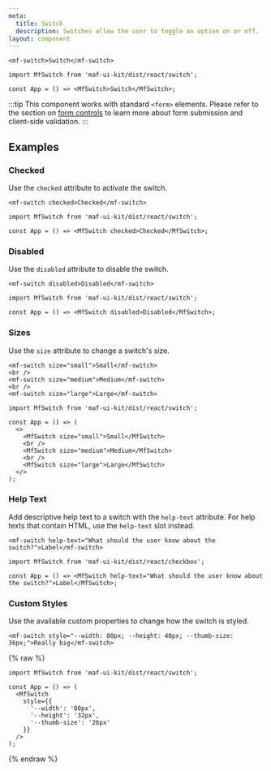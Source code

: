 ```yaml
---
meta:
  title: Switch
  description: Switches allow the user to toggle an option on or off.
layout: component
---
```


```html:preview
<mf-switch>Switch</mf-switch>
```

```jsx:react
import MfSwitch from 'maf-ui-kit/dist/react/switch';

const App = () => <MfSwitch>Switch</MfSwitch>;
```

:::tip
This component works with standard `<form>` elements. Please refer to the section on [form controls](/getting-started/form-controls) to learn more about form submission and client-side validation.
:::

## Examples

### Checked

Use the `checked` attribute to activate the switch.

```html:preview
<mf-switch checked>Checked</mf-switch>
```

```jsx:react
import MfSwitch from 'maf-ui-kit/dist/react/switch';

const App = () => <MfSwitch checked>Checked</MfSwitch>;
```

### Disabled

Use the `disabled` attribute to disable the switch.

```html:preview
<mf-switch disabled>Disabled</mf-switch>
```

```jsx:react
import MfSwitch from 'maf-ui-kit/dist/react/switch';

const App = () => <MfSwitch disabled>Disabled</MfSwitch>;
```

### Sizes

Use the `size` attribute to change a switch's size.

```html:preview
<mf-switch size="small">Small</mf-switch>
<br />
<mf-switch size="medium">Medium</mf-switch>
<br />
<mf-switch size="large">Large</mf-switch>
```

```jsx:react
import MfSwitch from 'maf-ui-kit/dist/react/switch';

const App = () => (
  <>
    <MfSwitch size="small">Small</MfSwitch>
    <br />
    <MfSwitch size="medium">Medium</MfSwitch>
    <br />
    <MfSwitch size="large">Large</MfSwitch>
  </>
);
```

### Help Text

Add descriptive help text to a switch with the `help-text` attribute. For help texts that contain HTML, use the `help-text` slot instead.

```html:preview
<mf-switch help-text="What should the user know about the switch?">Label</mf-switch>
```

```jsx:react
import MfSwitch from 'maf-ui-kit/dist/react/checkbox';

const App = () => <MfSwitch help-text="What should the user know about the switch?">Label</MfSwitch>;
```

### Custom Styles

Use the available custom properties to change how the switch is styled.

```html:preview
<mf-switch style="--width: 80px; --height: 40px; --thumb-size: 36px;">Really big</mf-switch>
```

{% raw %}

```jsx:react
import MfSwitch from 'maf-ui-kit/dist/react/switch';

const App = () => (
  <MfSwitch
    style={{
      '--width': '80px',
      '--height': '32px',
      '--thumb-size': '26px'
    }}
  />
);
```

{% endraw %}
